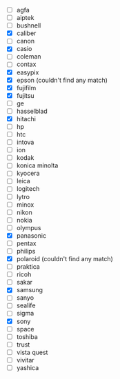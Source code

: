 - [ ] agfa   
- [ ] aiptek   
- [ ] bushnell   
- [x] caliber   
- [ ] canon   
- [x] casio   
- [ ] coleman   
- [ ] contax   
- [x] easypix   
- [x] epson (couldn't find any match)
- [x] fujifilm   
- [x] fujitsu   
- [ ] ge   
- [ ] hasselblad   
- [x] hitachi   
- [ ] hp   
- [ ] htc   
- [ ] intova   
- [ ] ion   
- [ ] kodak   
- [ ] konica minolta   
- [ ] kyocera   
- [ ] leica   
- [ ] logitech   
- [ ] lytro   
- [ ] minox   
- [ ] nikon   
- [ ] nokia   
- [ ] olympus   
- [x] panasonic   
- [ ] pentax   
- [ ] philips   
- [x] polaroid (couldn't find any match)
- [ ] praktica   
- [ ] ricoh   
- [ ] sakar   
- [x] samsung   
- [ ] sanyo   
- [ ] sealife   
- [ ] sigma   
- [x] sony   
- [ ] space   
- [ ] toshiba   
- [ ] trust   
- [ ] vista quest   
- [ ] vivitar   
- [ ] yashica   
